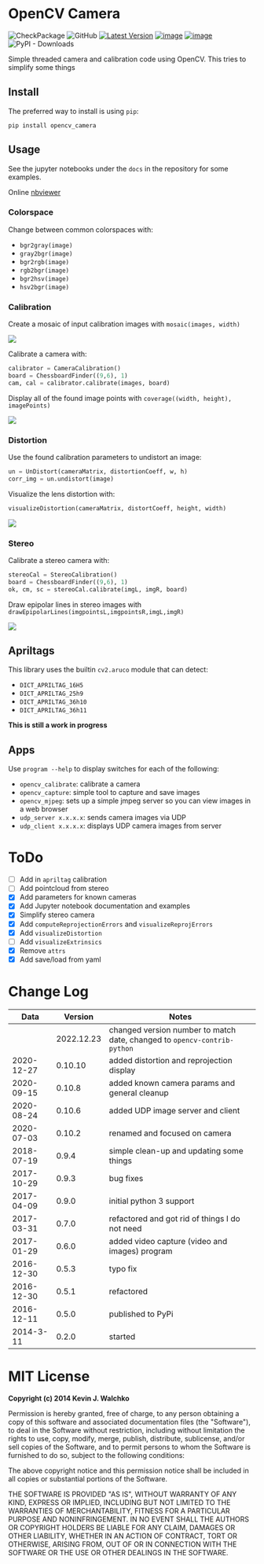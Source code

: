 # OpenCV Camera

![CheckPackage](https://github.com/MomsFriendlyRobotCompany/opencv_camera/workflows/CheckPackage/badge.svg)
![GitHub](https://img.shields.io/github/license/MomsFriendlyRobotCompany/opencv_camera)
[![Latest Version](https://img.shields.io/pypi/v/opencv_camera.svg)](https://pypi.python.org/pypi/opencv_camera/)
[![image](https://img.shields.io/pypi/pyversions/opencv_camera.svg)](https://pypi.python.org/pypi/opencv_camera)
[![image](https://img.shields.io/pypi/format/opencv_camera.svg)](https://pypi.python.org/pypi/opencv_camera)
![PyPI - Downloads](https://img.shields.io/pypi/dm/opencv_camera?color=aqua)

Simple threaded camera and calibration code using OpenCV. This tries to simplify some things

## Install

The preferred way to install is using `pip`:

```
pip install opencv_camera
```

## Usage

See the jupyter notebooks under the `docs` in the repository for some examples.

Online [nbviewer](https://nbviewer.org/github/MomsFriendlyRobotCompany/opencv_camera/tree/master/docs/jupyter/)

### Colorspace

Change between common colorspaces with:

- `bgr2gray(image)`
- `gray2bgr(image)`
- `bgr2rgb(image)`
- `rgb2bgr(image)`
- `bgr2hsv(image)`
- `hsv2bgr(image)`

### Calibration

Create a mosaic of input calibration images with `mosaic(images, width)`

![](https://github.com/MomsFriendlyRobotCompany/opencv_camera/blob/master/pics/mosaic.png?raw=true)

Calibrate a camera with:

```python
calibrator = CameraCalibration()
board = ChessboardFinder((9,6), 1)
cam, cal = calibrator.calibrate(images, board)
```

Display all of the found image points with `coverage((width, height), imagePoints)`

![](https://github.com/MomsFriendlyRobotCompany/opencv_camera/blob/master/pics/target-points.png?raw=true)

### Distortion

Use the found calibration parameters to undistort an image:

```python
un = UnDistort(cameraMatrix, distortionCoeff, w, h)
corr_img = un.undistort(image)
```

Visualize the lens distortion with:

```python
visualizeDistortion(cameraMatrix, distortCoeff, height, width)
```

![](https://github.com/MomsFriendlyRobotCompany/opencv_camera/blob/master/pics/py-dist.png?raw=true)

### Stereo

Calibrate a stereo camera with:

```python
stereoCal = StereoCalibration()
board = ChessboardFinder((9,6), 1)
ok, cm, sc = stereoCal.calibrate(imgL, imgR, board)
```

Draw epipolar lines in stereo images with `drawEpipolarLines(imgpointsL,imgpointsR,imgL,imgR)`

![](https://github.com/MomsFriendlyRobotCompany/opencv_camera/blob/master/pics/epipolar.png?raw=true)

## Apriltags

This library uses the builtin `cv2.aruco` module that can detect:

- `DICT_APRILTAG_16H5`
- `DICT_APRILTAG_25h9`
- `DICT_APRILTAG_36h10`
- `DICT_APRILTAG_36h11`

**This is still a work in progress**

## Apps

Use `program --help` to display switches for each of the following:

- `opencv_calibrate`: calibrate a camera
- `opencv_capture`: simple tool to capture and save images
- `opencv_mjpeg`: sets up a simple jmpeg server so you can view images in a web browser
- `udp_server x.x.x.x`: sends camera images via UDP
- `udp_client x.x.x.x`: displays UDP camera images from server

# ToDo

- [ ] Add in `apriltag` calibration
- [ ] Add pointcloud from stereo
- [x] Add parameters for known cameras
- [x] Add Jupyter notebook documentation and examples
- [x] Simplify stereo camera
- [x] Add `computeReprojectionErrors` and `visualizeReprojErrors`
- [x] Add `visualizeDistortion`
- [ ] Add `visualizeExtrinsics`
- [x] Remove `attrs`
- [x] Add save/load from yaml

# Change Log

| Data       | Version    | Notes                                     |
|------------|------------|-------------------------------------------|
|            | 2022.12.23 | changed version number to match date, changed to `opencv-contrib-python` |
| 2020-12-27 | 0.10.10 | added distortion and reprojection display |
| 2020-09-15 | 0.10.8 | added known camera params and general cleanup |
| 2020-08-24 | 0.10.6 | added UDP image server and client |
| 2020-07-03 | 0.10.2 | renamed and focused on camera |
| 2018-07-19 |  0.9.4 | simple clean-up and updating some things |
| 2017-10-29 |  0.9.3 | bug fixes |
| 2017-04-09 |  0.9.0 | initial python 3 support |
| 2017-03-31 |  0.7.0 | refactored and got rid of things I do not need |
| 2017-01-29 |  0.6.0 | added video capture (video and images) program |
| 2016-12-30 |  0.5.3 | typo fix |
| 2016-12-30 |  0.5.1 | refactored |
| 2016-12-11 |  0.5.0 | published to PyPi |
| 2014-3-11  |  0.2.0 | started |

# MIT License

**Copyright (c) 2014 Kevin J. Walchko**

Permission is hereby granted, free of charge, to any person obtaining a copy
of this software and associated documentation files (the "Software"), to deal
in the Software without restriction, including without limitation the rights
to use, copy, modify, merge, publish, distribute, sublicense, and/or sell
copies of the Software, and to permit persons to whom the Software is
furnished to do so, subject to the following conditions:

The above copyright notice and this permission notice shall be included in all
copies or substantial portions of the Software.

THE SOFTWARE IS PROVIDED "AS IS", WITHOUT WARRANTY OF ANY KIND, EXPRESS OR
IMPLIED, INCLUDING BUT NOT LIMITED TO THE WARRANTIES OF MERCHANTABILITY,
FITNESS FOR A PARTICULAR PURPOSE AND NONINFRINGEMENT. IN NO EVENT SHALL THE
AUTHORS OR COPYRIGHT HOLDERS BE LIABLE FOR ANY CLAIM, DAMAGES OR OTHER
LIABILITY, WHETHER IN AN ACTION OF CONTRACT, TORT OR OTHERWISE, ARISING FROM,
OUT OF OR IN CONNECTION WITH THE SOFTWARE OR THE USE OR OTHER DEALINGS IN THE
SOFTWARE.
